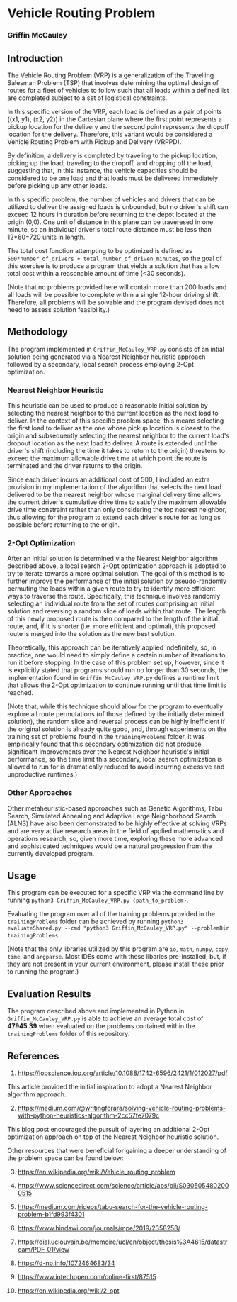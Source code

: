 # Vehicle Routing Problem
### Griffin McCauley

## Introduction

The Vehicle Routing Problem (VRP) is a generalization of the Travelling Salesman Problem (TSP) that involves determining the optimal design of routes for a fleet of vehicles to follow such that all loads within a defined list are completed subject to a set of logistical constraints.

In this specific version of the VRP, each load is defined as a pair of points ((x1, y1), (x2, y2)) in the Cartesian plane where the first point represents a pickup location for the delivery and the second point represents the dropoff location for the delivery. Therefore, this variant would be considered a Vehicle Routing Problem with Pickup and Delivery (VRPPD).

By definition, a delivery is completed by traveling to the pickup location, picking up the load, traveling to the dropoff, and dropping off the load, suggesting that, in this instance, the vehicle capacities should be considered to be one load and that loads must be delivered immediately before picking up any other loads.

In this specific problem, the number of vehicles and drivers that can be utilized to deliver the assigned loads is unbounded, but no driver's shift can exceed 12 hours in duration before returning to the depot located at the origin (0,0). One unit of distance in this plane can be traveresed in one minute, so an individual driver's total route distance must be less than 12*60=720 units in length.

The total cost function attempting to be optimized is defined as `500*number_of_drivers + total_number_of_driven_minutes`, so the goal of this exercise is to produce a program that yields a solution that has a low total cost within a reasonable amount of time (<30 seconds).

(Note that no problems provided here will contain more than 200 loads and all loads will be possible to complete within a single 12-hour driving shift. Therefore, all problems will be solvable and the program devised does not need to assess solution feasibility.)

## Methodology

The program implemented in `Griffin_McCauley_VRP.py` consists of an intial solution being generated via a Nearest Neighbor heuristic approach followed by a secondary, local search process employing 2-Opt optimization.

### Nearest Neighbor Heuristic

This heuristic can be used to produce a reasonable initial solution by selecting the nearest neighbor to the current location as the next load to deliver. In the context of this specific problem space, this means selecting the first load to deliver as the one whose pickup location is closest to the origin and subsequently selecting the nearest neighbor to the current load's dropout location as the next load to deliver. A route is extended until the driver's shift (including the time it takes to return to the origin) threatens to exceed the maximum allowable drive time at which point the route is terminated and the driver returns to the origin.

Since each driver incurs an additional cost of 500, I included an extra provision in my implementation of the algorithm that selects the next load delivered to be the nearest neighbor whose marginal delivery time allows the current driver's cumulative drive time to satisfy the maximum allowable drive time constraint rather than only considering the top nearest neighbor, thus allowing for the program to extend each driver's route for as long as possible before returning to the origin.

### 2-Opt Optimization

After an initial solution is determined via the Nearest Neighbor algorithm described above, a local search 2-Opt optimization approach is adopted to try to iterate towards a more optimal solution. The goal of this method is to further improve the performance of the initial solution by pseudo-randomly permuting the loads within a given route to try to identify more efficient ways to traverse the route. Specifically, this technique involves randomly selecting an individual route from the set of routes comprising an initial solution and reversing a random slice of loads within that route. The length of this newly proposed route is then compared to the length of the initial route, and, if it is shorter (i.e. more efficient and optimal), this proposed route is merged into the solution as the new best solution.

Theoretically, this approach can be iteratively applied indefinitely, so, in practice, one would need to simply define a certain number of iterations to run it before stopping. In the case of this problem set up, however, since it is explicitly stated that programs should run no longer than 30 seconds, the implementation found in `Griffin_McCauley_VRP.py` defines a runtime limit that allows the 2-Opt optimization to continue running until that time limit is reached.

(Note that, while this technique should allow for the program to eventually explore all route permutations (of those defined by the initially determined solution), the random slice and reversal process can be highly inefficient if the original solution is already quite good, and, through experiments on the training set of problems found in the `trainingProblems` folder, it was empirically found that this secondary optimization did not produce significant improvements over the Nearest Neighbor heuristic's initial performance, so the time limit this secondary, local search optimization is allowed to run for is dramatically reduced to avoid incurring excessive and unproductive runtimes.)

### Other Approaches

Other metaheuristic-based approaches such as Genetic Algorithms, Tabu Search, Simulated Annealing and Adaptive Large Neighborhood Search (ALNS) have also been demonstrated to be highly effective at solving VRPs and are very active research areas in the field of applied mathematics and operations research, so, given more time, exploring these more advanced and sophisticated techniques would be a natural progression from the currently developed program.

## Usage

This program can be executed for a specific VRP via the command line by running `python3 Griffin_McCauley_VRP.py {path_to_problem}`.

Evaluating the program over all of the training problems provided in the `trainingProblems` folder can be achieved by running `python3 evaluateShared.py --cmd "python3 Griffin_McCauley_VRP.py" --problemDir trainingProblems`.

(Note that the only libraries utilized by this program are `io`, `math`, `numpy`, `copy`, `time`, and `argparse`. Most IDEs come with these libaries pre-installed, but, if they are not present in your current environment, please install these prior to running the program.)

## Evaluation Results

The program described above and implemented in Python in `Griffin_McCauley_VRP.py` is able to achieve an average total cost of **47945.39** when evaluated on the problems contained within the `trainingProblems` folder of this repository.

## References

1. https://iopscience.iop.org/article/10.1088/1742-6596/2421/1/012027/pdf

This article provided the initial inspiration to adopt a Nearest Neighbor algorithm approach.

2. https://medium.com/@writingforara/solving-vehicle-routing-problems-with-python-heuristics-algorithm-2cc57fe7079c

This blog post encouraged the pursuit of layering an additional 2-Opt optimization approach on top of the Nearest Neighbor heuristic solution.

Other resources that were beneficial for gaining a deeper understanding of the problem space can be found below:

3. https://en.wikipedia.org/wiki/Vehicle_routing_problem

4. https://www.sciencedirect.com/science/article/abs/pii/S0305054802000515
   
5. https://medium.com/rideos/tabu-search-for-the-vehicle-routing-problem-b1fd993f4301
   
6. https://www.hindawi.com/journals/mpe/2019/2358258/
   
7. https://dial.uclouvain.be/memoire/ucl/en/object/thesis%3A4615/datastream/PDF_01/view

8. https://d-nb.info/1072464683/34

9. https://www.intechopen.com/online-first/87515

10. https://en.wikipedia.org/wiki/2-opt
